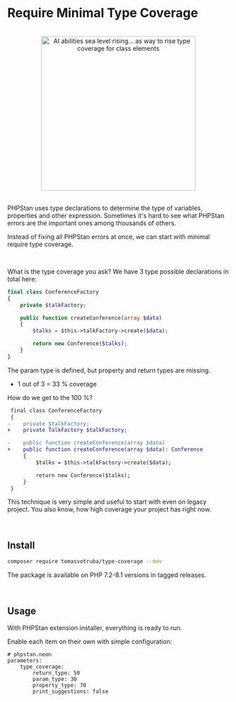 # Require Minimal Type Coverage

<br>

<div align="center">
    <img src="/docs/required_type_level.jpg" style="width: 25em" alt="AI abilities sea level rising... as way to rise type coverage for class elements">
</div>

<br>

PHPStan uses type declarations to determine the type of variables, properties and other expression. Sometimes it's hard to see what PHPStan errors are the important ones among thousands of others.

Instead of fixing all PHPStan errors at once, we can start with minimal require type coverage.

<br>

What is the type coverage you ask? We have 3 type possible declarations in total here:

```php
final class ConferenceFactory
{
    private $talkFactory;

    public function createConference(array $data)
    {
        $talks = $this->talkFactory->create($data);

        return new Conference($talks);
    }
}
```

The param type is defined, but property and return types are missing.

* 1 out of 3 = 33 % coverage

How do we get to the 100 %?

```diff
 final class ConferenceFactory
 {
-    private $talkFactory;
+    private TalkFactory $talkFactory;

-    public function createConference(array $data)
+    public function createConference(array $data): Conference
     {
         $talks = $this->talkFactory->create($data);

         return new Conference($talks);
     }
 }
```

This technique is very simple and useful to start with even on legacy project. You also know, how high coverage your project has right now.

<br>

## Install

```bash
composer require tomasvotruba/type-coverage --dev
```

The package is available on PHP 7.2-8.1 versions in tagged releases.

<br>

## Usage

With PHPStan extension installer, everything is ready to run.

Enable each item on their own with simple configuration:

```neon
# phpstan.neon
parameters:
    type_coverage:
        return_type: 50
        param_type: 30
        property_type: 70
        print_suggestions: false
```
